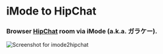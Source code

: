 # iMode to HipChat

### Browser [HipChat](http://www.hipchat.com) room via iMode (a.k.a. ガラケー).

![Screenshot for imode2hipchat](https://dl.dropboxusercontent.com/u/2819285/imode2hipchat_ss.jpg)
